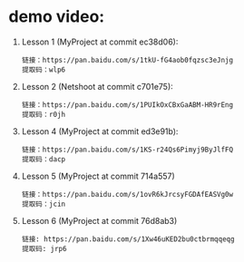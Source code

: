# demo video:

1. Lesson 1 (MyProject at commit ec38d06):

    ```
    链接：https://pan.baidu.com/s/1tkU-fG4aob0fqzsc3eJnjg 
    提取码：wlp6 
    ```

1. Lesson 2 (Netshoot at commit c701e75):

    ```
    链接：https://pan.baidu.com/s/1PUIkOxCBxGaABM-HR9rEng 
    提取码：r0jh 
    ```

1. Lesson 4 (MyProject at commit ed3e91b):

    ```
    链接：https://pan.baidu.com/s/1KS-r24Qs6Pimyj9ByJlfFQ 
    提取码：dacp 
    ```

1. Lesson 5 (MyProject at commit 714a557)

    ```
    链接：https://pan.baidu.com/s/1ovR6kJrcsyFGDAfEASVg0w 
    提取码：jcin 
    ```

1. Lesson 6 (MyProject at commit 76d8ab3)

    ```
    链接: https://pan.baidu.com/s/1Xw46uKED2bu0ctbrmqqeqg
    提取码: jrp6
    ```
